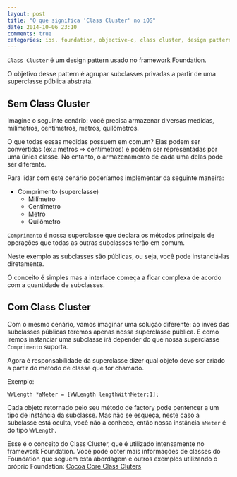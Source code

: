 ```yaml
---
layout: post
title: "O que significa 'Class Cluster' no iOS"
date: 2014-10-06 23:10
comments: true
categories: ios, foundation, objective-c, class cluster, design pattern
---
```


`Class Cluster` é um design pattern usado no framework Foundation.

O objetivo desse pattern é agrupar subclasses privadas a partir de uma superclasse pública abstrata.

## Sem Class Cluster

Imagine o seguinte cenário: você precisa armazenar diversas medidas, milímetros, centímetros, metros, quilômetros.

O que todas essas medidas possuem em comum? Elas podem ser convertidas (ex.: metros => centímetros) e podem ser representadas por uma única classe.
No entanto, o armazenamento de cada uma delas pode ser diferente.

Para lidar com este cenário poderíamos implementar da seguinte maneira:

* Comprimento (superclasse)
  * Milímetro
  * Centímetro
  * Metro
  * Quilômetro

`Comprimento` é nossa superclasse que declara os métodos principais de operações que todas as outras subclasses terão em comum.

Neste exemplo as subclasses são públicas, ou seja, você pode instanciá-las diretamente.

O conceito é simples mas a interface começa a ficar complexa de acordo com a quantidade de subclasses.

## Com Class Cluster

Com o mesmo cenário, vamos imaginar uma solução diferente: ao invés das subclasses públicas teremos apenas nossa superclasse pública. E como iremos instanciar uma subclasse irá depender do que nossa superclasse `Comprimento` suporta.

Agora é responsabilidade da superclasse dizer qual objeto deve ser criado a partir do método de classe que for chamado.

Exemplo:

``WWLength *aMeter = [WWLength lengthWithMeter:1];``

Cada objeto retornado pelo seu método de factory pode pentencer a um tipo de instância da subclasse. Mas não se esqueça, neste caso a subclasse está oculta, você não a conhece, então nossa instância `aMeter` é do tipo `WWLength`.

Esse é o conceito do Class Cluster, que é utilizado intensamente no framework Foundation. Você pode obter mais informações de classes do Foundation que seguem esta abordagem e outros exemplos utilizando o próprio Foundation: [Cocoa Core Class Cluters](https://developer.apple.com/library/ios/documentation/general/conceptual/DevPedia-CocoaCore/ClassCluster.html)

